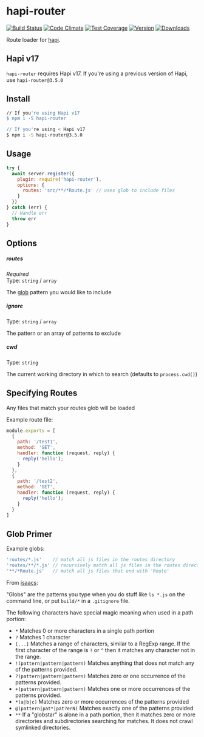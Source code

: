 # hapi-router

[![Build Status](https://travis-ci.org/bsiddiqui/hapi-router.svg?branch=master)](https://travis-ci.org/bsiddiqui/hapi-router) [![Code Climate](https://codeclimate.com/github/bsiddiqui/hapi-router/badges/gpa.svg)](https://codeclimate.com/github/bsiddiqui/hapi-router) [![Test Coverage](https://codeclimate.com/github/bsiddiqui/hapi-router/badges/coverage.svg)](https://codeclimate.com/github/bsiddiqui/hapi-router) [![Version](https://badge.fury.io/js/hapi-router.svg)](http://badge.fury.io/js/hapi-router) [![Downloads](http://img.shields.io/npm/dm/hapi-router.svg)](https://www.npmjs.com/package/hapi-router)

Route loader for [hapi](https://github.com/spumko/hapi).

## Hapi v17

`hapi-router` requires Hapi v17. If you're using a previous version of Hapi, use `hapi-router@3.5.0`

## Install

```bash
// If you're using Hapi v17
$ npm i -S hapi-router

// If you're using < Hapi v17
$ npm i -S hapi-router@3.5.0
```

## Usage

```js
try {
  await server.register({
    plugin: require('hapi-router'),
    options: {
      routes: 'src/**/*Route.js' // uses glob to include files
    }
  })
} catch (err) {
  // Handle err
  throw err
}
```

## Options

##### routes

*Required* <br/>
Type: `string` / `array`

The [glob](https://github.com/bsiddiqui/hapi-router#glob-primer) pattern you would like to include

##### ignore

Type: `string` / `array`

The pattern or an array of patterns to exclude

##### cwd

Type: `string`

The current working directory in which to search (defaults to `process.cwd()`)


## Specifying Routes

Any files that match your routes glob will be loaded

Example route file:
```js
module.exports = [
  {
    path: '/test1',
    method: 'GET',
    handler: function (request, reply) {
      reply('hello');
    }
  },
  {
    path: '/test2',
    method: 'GET',
    handler: function (request, reply) {
      reply('hello');
    }
  }
]
```

## Glob Primer

Example globs:
```js
'routes/*.js'    // match all js files in the routes directory
'routes/**/*.js' // recursively match all js files in the routes directory
'**/*Route.js'   // match all js files that end with 'Route'
```

From [isaacs](https://github.com/isaacs/node-glob):

"Globs" are the patterns you type when you do stuff like `ls *.js` on
the command line, or put `build/*` in a `.gitignore` file.

The following characters have special magic meaning when used in a
path portion:

* `*` Matches 0 or more characters in a single path portion
* `?` Matches 1 character
* `[...]` Matches a range of characters, similar to a RegExp range.
If the first character of the range is `!` or `^` then it matches
any character not in the range.
* `!(pattern|pattern|pattern)` Matches anything that does not match
any of the patterns provided.
* `?(pattern|pattern|pattern)` Matches zero or one occurrence of the
patterns provided.
* `+(pattern|pattern|pattern)` Matches one or more occurrences of the
patterns provided.
* `*(a|b|c)` Matches zero or more occurrences of the patterns provided
* `@(pattern|pat*|pat?erN)` Matches exactly one of the patterns
provided
* `**` If a "globstar" is alone in a path portion, then it matches
zero or more directories and subdirectories searching for matches.
It does not crawl symlinked directories.
